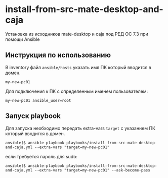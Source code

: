 # install-from-src-mate-desktop-and-caja

Установка из исходников mate-desktop и caja под РЕД ОС 7.3 при помощи Ansible

## Инструкция по использованию

В inventory файл `ansible/hosts` указать имя ПК который вводится в домен.

    my-new-pc01

Для подключения к ПК с определенным именем пользователем:

    my-new-pc01 ansible_user=root

## Запуск playbook
Для запуска необходимо передать extra-vars `target` с указанием ПК который вводится в домен.

    ansible]$ ansible-playbook playbooks/install-from-src-mate-desktop-and-caja.yml --extra-vars "target=my-new-pc01"

если требуется пароль для sudo:

    ansible]$ ansible-playbook playbooks/install-from-src-mate-desktop-and-caja.yml --extra-vars "target=my-new-pc01" --ask-become-pass
